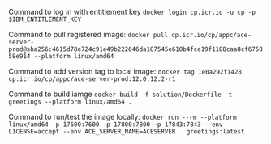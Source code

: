Command to log in with entitlement key
`docker login cp.icr.io -u cp -p $IBM_ENTITLEMENT_KEY`

Command to pull registered image:
`docker pull cp.icr.io/cp/appc/ace-server-prod@sha256:4615d78e724c91e49b222646da187545e610b4fce19f1188caa8cf675858e914 --platform linux/amd64`
<!-- `docker pull cp.icr.io/cp/appc/ace:12.0.12.0-r1@sha256:33000e4b20570524c44203ba32b047cb752d3935fcd6dfa8b94ee862f75993aa --platform linux/amd64` -->

Command to add version tag to local image:
`docker tag 1e0a292f1428 cp.icr.io/cp/appc/ace-server-prod:12.0.12.2-r1`

Command to build iamge
`docker build -f solution/Dockerfile -t greetings --platform linux/amd64 . `

Command to run/test the image locally:
`docker run --rm --platform linux/amd64 -p 17600:7600 -p 17800:7800 -p 17843:7843 --env LICENSE=accept --env ACE_SERVER_NAME=ACESERVER   greetings:latest`